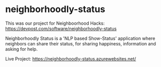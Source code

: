 # neighborhoodly-status

This was our project for Neighboorhood Hacks: https://devpost.com/software/neighborhoodly-status

Neighborhoodly Status is a 'NLP based Show-Status' application where neighbors can share their status, for sharing happiness, information and asking for help.

Live Project: https://neighborhoodly-status.azurewebsites.net/
